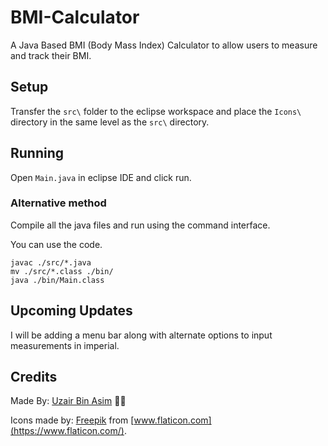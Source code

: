 # BMI-Calculator
A Java Based BMI (Body Mass Index) Calculator to allow users to measure and track their BMI.

## Setup
Transfer the `src\` folder to the eclipse workspace and place the `Icons\` directory in the same level as the `src\` directory.

## Running
Open `Main.java` in eclipse IDE and click run.

### Alternative method
Compile all the java files and run using the command interface.

You can use the code.
```
javac ./src/*.java
mv ./src/*.class ./bin/
java ./bin/Main.class
```

## Upcoming Updates
I will be adding a menu bar along with alternate options to input measurements in imperial.

## Credits
Made By: [Uzair Bin Asim](https://Uzair05.github.io) :japanese_ogre::japanese_ogre:

Icons made by: [Freepik](https://www.flaticon.com/authors/freepik) from [www.flaticon.com](https://www.flaticon.com/).
